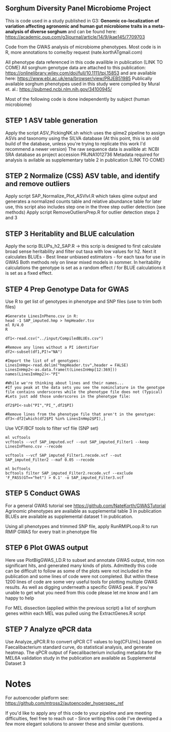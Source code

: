## Sorghum Diversity Panel Microbiome Project
This is code used in a study published in G3: **Genomic co-localization of variation affecting agronomic and human gut microbiome traits in a meta-analysis of diverse sorghum** and can be found here: https://academic.oup.com/g3journal/article/14/9/jkae145/7709703

Code from the GWAS analysis of microbiome phenotypes. Most code is in R, more annotations to come/by request (nate.korthATgmail.com)

All phenotype data referenced in this code availible in publication (LINK TO COME)
All sorghum genotype data are attached to this publication: https://onlinelibrary.wiley.com/doi/full/10.1111/tpj.15853 and are available here: https://www.ebi.ac.uk/ena/browser/view/PRJEB51985
Publically available sorghum phenotypes used in this study were compiled by Mural et. al.:  https://pubmed.ncbi.nlm.nih.gov/34100945/ 

Most of the following code is done independently by subject (human microbiome)

## STEP 1 ASV table generation
Apply the script ASV_PickingNK.sh which uses the qiime2 pipeline to assign ASVs and taxonomy using the SILVA database (At this point, this is an old build of the database, unless you're trying to replicate this work I'd recommend a newer version)
The raw sequence data is availible at: NCBI SRA database as project accession PRJNA1012736
Metadata required for analysis is avilable as supplementary table 2 in publication (LINK TO COME)

## STEP 2 Normalize (CSS) ASV table, and identify and remove outliers
Apply script SAP_Normalize_Plot_ASVlvl.R which takes qiime output and generates a normalized counts table and relative abundance table for later use, this script also includes step one in the three step outlier detection (see methods)
Apply script RemoveOutliersPrep.R for outlier detection steps 2 and 3

## STEP 3 Heritablity and BLUE calculation
Apply the scrip BLUPs_h2_SAP.R -> this scrip is designed to first calculate broad sense heritability and filter out taxa with low values for h2. Next it calculates BLUEs - Best linear unbiased estimators - for each taxa for use in GWAS
Both methods rely on linear mixed models in sommer. In heritability calculations the genotype is set as a random effect / for BLUE calculations it is set as a fixed effect.

## STEP 4 Prep Genotype Data for GWAS
Use R to get list of genotypes in phenotype and SNP files (use to trim both files)
```
#Generate LinesInPheno.csv in R:
head -1 SAP_imputed.hmp > hmpHeader.tsv
ml R/4.0
R

df1<-read.csv("../input/CompiledBLUEs.csv")

#Remove any lines without a PI identifier
df2<-subset(df1,PI!="NA")

#Import the list of of genotypes:
LinesInHmp<-read.delim("hmpHeader.tsv",header = FALSE)
LinesInHmp2<-as.data.frame(t(LinesInHmp[12:369]))
names(LinesInHmp2)<-"PI"

#While we're thinking about lines and their names...
#If you peak at the data sets you see the nominclature in the genotype file contains underscores while the phenotype file does not (Typical)
#Lets just add those underscores in the phenotype file:

df2$PI<-sub("PI","PI_",df2$PI)

#Remove lines from the phenotype file that aren't in the genotype:
df3<-df2[which(df2$PI %in% LinesInHmp2$PI),]
```
Use VCF/BCF tools to filter vcf file (SNP set)
```
ml vcftools
vcftools --vcf SAP_imputed.vcf --out SAP_imputed_Filter1 --keep LinesInPheno.csv --recode

vcftools --vcf SAP_imputed_Filter1.recode.vcf --out SAP_imputed_Filter2 --maf 0.05 --recode

ml bcftools
bcftools filter SAP_imputed_Filter2.recode.vcf --exclude 'F_PASS(GT=="het") > 0.1' -o SAP_imputed_Filter3.vcf
```

## STEP 5 Conduct GWAS
For a general GWAS tutorial see https://github.com/NateKorth/GWASTutorial
Agrinomic phenotypes are available as supplemental table 3 in publication
BLUEs are available as supplemental dataset 1 in publication.

Using all phenotypes and trimmed SNP file, apply RunRMIPLoop.R to run RMIP GWAS for every trait in phenotype file

## STEP 6 Plot GWAS output
Here use PlotBigGWAS_LD.R to subset and annotate GWAS output, trim non significant hits, and generated many kinds of plots. Admittedly this code can be difficult to follow as some of the plots were not included in the publication and some lines of code were not completed. But within these 1200 lines of code are some very useful tools for plotting multiple GWAS results. As well as digging underneath a specific GWAS peak. If you're unable to get what you need from this code please let me know and I am happy to help 

For MEL dissection (applied within the previous script) a list of sorghum genes within each MEL was pulled using the ExtractGenes.R script

## STEP 7 Analyze qPCR data
Use Analyze_qPCR.R to convert qPCR CT values to log(CFU/mL) based on Faecalibacterium standard curve, do statistical analysis, and generate heatmap.
The qPCR output of Faecalibacterium including metadata for the MEL6A validation study in the publication are available as Supplemental Dataset 3

# Notes
For autoencoder platform see: https://github.com/mtross2/autoencoder_hyperspec_ref

If you'd like to apply any of this code to your pipeline and are meeting difficulties, feel free to reach out - Since writing this code I've developed a few more elegant solutions to answer these and similar questions.
